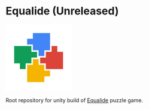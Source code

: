 # Equalide (Unreleased)

<img src="Docs/Images/icon.jpg" width="35%">

Root repository for unity build of [Equalide](https://play.google.com/store/apps/details?id=com.braingets.equalide) puzzle game.
